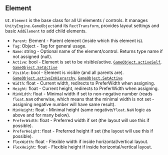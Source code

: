 ## Element

`UI.Element` is the base class for all UI elements / controls. It manages `UnityEngine.GameObject`and its `RectTransform`, provides layout settings and basic `AddElement` to add child elements.

- `Parent`: Element - Parent element (inside which this element is).
- `Tag`: Object - Tag for general usage.
- `Name`: string - Optional name of the element/control. Returns type name if not assigned (null).
- `Active`: bool - Element is set to be visible/active. [`GameObject.activeSelf`](https://docs.unity3d.com/ScriptReference/GameObject-activeSelf.html), [`GameObject.SetActive`](https://docs.unity3d.com/ScriptReference/GameObject.SetActive.html)
- `Visible`: bool - Element is visible (and all parents are). [`GameObject.activeInHierarchy`](https://docs.unity3d.com/ScriptReference/GameObject-activeInHierarchy.html), [`GameObject.SetActive`](https://docs.unity3d.com/ScriptReference/GameObject.SetActive.html)
- `Width`: float - Current width, redirects to PreferWidth when assigning.
- `Height`: float - Current height, redirects to PreferWidth when assigning.
- `MinWidth`: float - Minimal width if set to non-negative number (reads `float.NaN` otherwise, which means that the minimal width is not set - assigning negative number will have same result).
- `MinHeight`: float - Minimal height (same negative/`float.NaN` logic as above and for many below).
- `PreferWidth`: float - Preferred width if set (the layout will use this if possible).
- `PreferHeight`: float - Preferred height if set (the layout will use this if possible).
- `FlexWidth`: float - Flexible width if inside horizontal/vertical layout.
- `FlexHeight`: float - Flexible height if inside horizontal/vertical layout.
